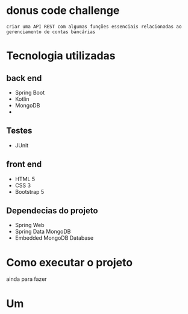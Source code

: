 # donus code challenge
    criar uma API REST com algumas funções essenciais relacionadas ao gerenciamento de contas bancárias
# Tecnologia utilizadas
## back end
- Spring Boot 
- Kotlin
- MongoDB
- 
## Testes 
- JUnit

## front end
- HTML 5
- CSS 3
- Bootstrap 5

## Dependecias do projeto
- Spring Web
- Spring Data MongoDB
- Embedded MongoDB Database

# Como executar o projeto
ainda para fazer
# Um
